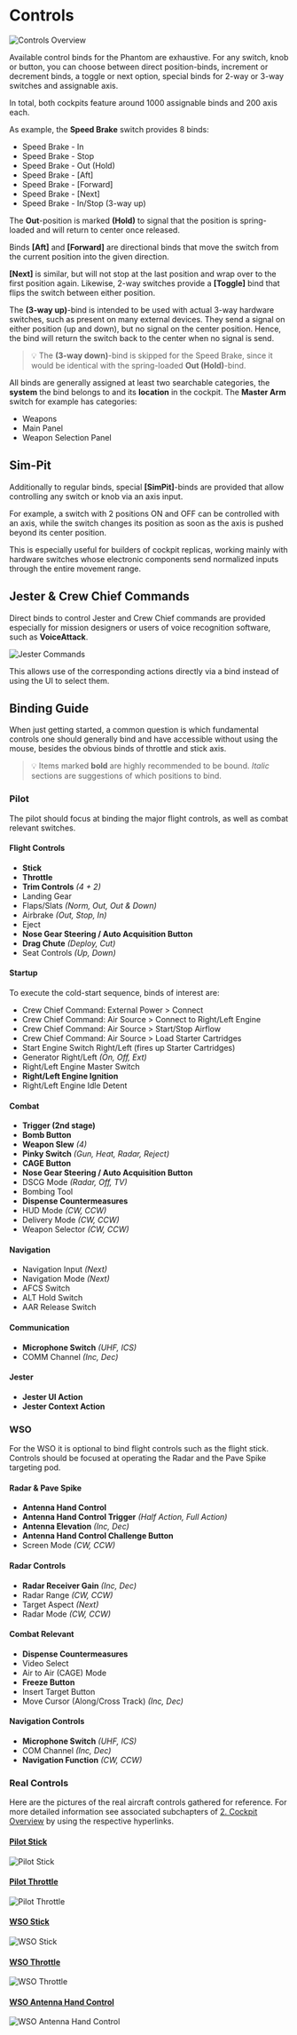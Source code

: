 # Controls

![Controls Overview](../img/controls_overview.jpg)

Available control binds for the Phantom are exhaustive. For any switch, knob or
button, you can choose between direct position-binds, increment or decrement
binds, a toggle or next option, special binds for 2-way or 3-way switches and
assignable axis.

In total, both cockpits feature around 1000 assignable binds and 200 axis each.

As example, the **Speed Brake** switch provides 8 binds:

- Speed Brake - In
- Speed Brake - Stop
- Speed Brake - Out (Hold)
- Speed Brake - [Aft]
- Speed Brake - [Forward]
- Speed Brake - [Next]
- Speed Brake - In/Stop (3-way up)

The **Out**-position is marked **(Hold)** to signal that the position is
spring-loaded and will return to center once released.

Binds **[Aft]** and **[Forward]** are directional binds that move the switch
from the current position into the given direction.

**[Next]** is similar, but will not stop at the last position and wrap over to
the first position again. Likewise, 2-way switches provide a **[Toggle]** bind
that flips the switch between either position.

The **(3-way up)**-bind is intended to be used with actual 3-way hardware
switches, such as present on many external devices. They send a signal on either
position (up and down), but no signal on the center position. Hence, the bind
will return the switch back to the center when no signal is send.

> 💡 The **(3-way down)**-bind is skipped for the Speed Brake, since it would be
> identical with the spring-loaded **Out (Hold)**-bind.

All binds are generally assigned at least two searchable categories, the
**system** the bind belongs to and its **location** in the cockpit. The **Master
Arm** switch for example has categories:

- Weapons
- Main Panel
- Weapon Selection Panel

## Sim-Pit

Additionally to regular binds, special **[SimPit]**-binds are provided that
allow controlling any switch or knob via an axis input.

For example, a switch with 2 positions ON and OFF can be controlled with an
axis, while the switch changes its position as soon as the axis is pushed beyond
its center position.

This is especially useful for builders of cockpit replicas, working mainly with
hardware switches whose electronic components send normalized inputs through the
entire movement range.

## Jester & Crew Chief Commands

Direct binds to control Jester and Crew Chief commands are provided especially
for mission designers or users of voice recognition software, such as
**VoiceAttack**.

![Jester Commands](../img/jester_commands_binds.jpg)

This allows use of the corresponding actions directly via a bind instead of
using the UI to select them.

## Binding Guide

When just getting started, a common question is which fundamental controls one should
generally bind and have accessible without using the mouse, besides the obvious
binds of throttle and stick axis.

> 💡 Items marked **bold** are highly recommended to be bound. _Italic_ sections
> are suggestions of which positions to bind.

### Pilot

The pilot should focus at binding the major flight controls, as well as combat
relevant switches.

#### Flight Controls

- **Stick**
- **Throttle**
- **Trim Controls** _(4 + 2)_
- Landing Gear
- Flaps/Slats _(Norm, Out, Out & Down)_
- Airbrake _(Out, Stop, In)_
- Eject
- **Nose Gear Steering / Auto Acquisition Button**
- **Drag Chute** _(Deploy, Cut)_
- Seat Controls _(Up, Down)_

#### Startup

To execute the cold-start sequence, binds of interest are:

- Crew Chief Command: External Power > Connect
- Crew Chief Command: Air Source > Connect to Right/Left Engine
- Crew Chief Command: Air Source > Start/Stop Airflow
- Crew Chief Command: Air Source > Load Starter Cartridges
- Start Engine Switch Right/Left (fires up Starter Cartridges)
- Generator Right/Left _(On, Off, Ext)_
- Right/Left Engine Master Switch
- **Right/Left Engine Ignition**
- Right/Left Engine Idle Detent

#### Combat

- **Trigger (2nd stage)**
- **Bomb Button**
- **Weapon Slew** _(4)_
- **Pinky Switch** _(Gun, Heat, Radar, Reject)_
- **CAGE Button**
- **Nose Gear Steering / Auto Acquisition Button**
- DSCG Mode _(Radar, Off, TV)_
- Bombing Tool
- **Dispense Countermeasures**
- HUD Mode _(CW, CCW)_
- Delivery Mode _(CW, CCW)_
- Weapon Selector _(CW, CCW)_

#### Navigation

- Navigation Input _(Next)_
- Navigation Mode _(Next)_
- AFCS Switch
- ALT Hold Switch
- AAR Release Switch

#### Communication

- **Microphone Switch** _(UHF, ICS)_
- COMM Channel _(Inc, Dec)_

#### Jester

- **Jester UI Action**
- **Jester Context Action**

### WSO

For the WSO it is optional to bind flight controls such as the flight stick.
Controls should be focused at operating the Radar and the Pave Spike targeting
pod.

#### Radar & Pave Spike

- **Antenna Hand Control**
- **Antenna Hand Control Trigger** _(Half Action, Full Action)_
- **Antenna Elevation** _(Inc, Dec)_
- **Antenna Hand Control Challenge Button**
- Screen Mode _(CW, CCW)_

#### Radar Controls

- **Radar Receiver Gain** _(Inc, Dec)_
- Radar Range _(CW, CCW)_
- Target Aspect _(Next)_
- Radar Mode _(CW, CCW)_

#### Combat Relevant

- **Dispense Countermeasures**
- Video Select
- Air to Air (CAGE) Mode
- **Freeze Button**
- Insert Target Button
- Move Cursor (Along/Cross Track) _(Inc, Dec)_

#### Navigation Controls

- **Microphone Switch** _(UHF, ICS)_
- COM Channel _(Inc, Dec)_
- **Navigation Function** _(CW, CCW)_

### Real Controls

Here are the pictures of the real aircraft controls gathered for reference.
For more detailed information see associated subchapters of
[2. Cockpit Overview](../cockpit/overview.md) by using the respective hyperlinks.

#### [Pilot Stick](../cockpit/pilot/stick_seat.md#stick)

![Pilot Stick](../img/pilot_stick.jpg)

#### [Pilot Throttle](../cockpit/pilot/left_console/front_section.md#throttles)

![Pilot Throttle](../img/pilot_throttle.jpg)

#### [WSO Stick](../cockpit/wso/stick_seat.md#stick)

![WSO Stick](../img/wso_stick.jpg)

#### [WSO Throttle](../cockpit/wso/left_console/center_section.md#throttles)

![WSO Throttle](../img/wso_throttles.jpg)

#### [WSO Antenna Hand Control](../cockpit/wso/right_console/front_section.md#antenna-hand-control)

![WSO Antenna Hand Control](../img/wso_antenna_hand_control_overview.jpg)
